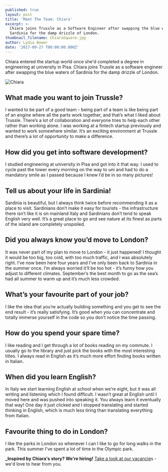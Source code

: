 ```yaml
---
published: true
layout: post
title: 'Meet The Team: Chiara'
excerpt: >-
  Chiara joins Trussle as a Software Engineer after swapping the blue waters of
  Sardinia for the damp drizzle of London.     
thumbnail_filename: ChiaraSquare.jpg
author: Lydia Bower
date: '2017-09-27 T00:00:00.000Z'
---
```

Chiara entered the startup world once she'd completed a degree in engineering at university in Pisa. Chiara joins Trussle as a software engineer after swapping the blue waters of Sardinia for the damp drizzle of London.

![Chiara]({{site.baseurl}}/images/post_images/Chiara.jpg)

## What made you want to join Trussle?
I wanted to be part of a good team - being part of a team is like being part of an engine where all the parts work together, and that’s what I liked about Trussle. There’s a lot of collaboration and everyone tries to help each other rather than working alone. I was working at a fintech startup previously and wanted to work somewhere similar. It’s an exciting environment at Trussle and there’s a lot of opportunity to make a difference.  

## How did you get into software development?
I studied engineering at university in Pisa and got into it that way. I used to cycle past the tower every morning on the way to uni and had to do a mandatory smile as I passed because I knew I’d be in so many pictures!

## Tell us about your life in Sardinia!
Sardinia is beautiful, but I always think twice before recommending it as a place to visit. Sardinians don’t make it easy for tourists - the infrastructure there isn’t like it is on mainland Italy and Sardinians don’t tend to speak English very well. It’s a great place to go and see nature at its finest as parts of the island are completely unspoiled. 

## Did you always know you’d move to London?
It was never part of my plan to move to London - it just happened! I thought it would be too big, too cold, with too much traffic, and I was absolutely right. I’ve now been here four years and I’ve only been back to Sardinia in the summer once. I’m always worried it’ll be too hot - it’s funny how you adjust to different climates. September’s the best month to go as the sea’s had all summer to warm up and it’s much less crowded. 

## What’s your favourite part of your job?
I like the idea that you’re actually building something and you get to see the end result - it’s really satisfying. It’s good when you can concentrate and totally immerse yourself in the code so you don’t notice the time passing. 	

## How do you spend your spare time?
I like reading and I get through a lot of books reading on my commute. I usually go to the library and just pick the books with the most interesting titles. I always read in English as it’s much more effort finding books written in Italian. 

## When did you learn English?
In Italy we start learning English at school when we’re eight, but it was all writing and listening which I found difficult. I wasn’t great at English until I moved here and was pushed into speaking it. You always learn it eventually that way! One day it just clicked and I stopped translating and started thinking in English, which is much less tiring than translating everything from Italian. 

## Favourite thing to do in London?
I like the parks in London so whenever I can I like to go for long walks in the park. This summer I’ve spent a lot of time in the Olympic park.

**_Inspired by Chiara's story? We're hiring!** [Take a look at our vacancie](https://jobs.lever.co/trussle "Trussle jobs")s - we'd love to hear from you. 
